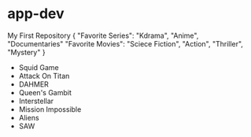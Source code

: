 # app-dev
My First Repository
{
"Favorite Series": "Kdrama", "Anime", "Documentaries"
"Favorite Movies": "Sciece Fiction", "Action", "Thriller", "Mystery"
}
- Squid Game
- Attack On Titan
- DAHMER
- Queen's Gambit
- Interstellar
- Mission Impossible
- Aliens
- SAW
